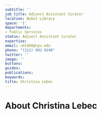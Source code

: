 ```yaml
---
subtitle: ''
job_title: Adjunct Assistant Curator
location: Bobst Library
space: '1'
departments:
- Public Services
status: Adjunct Assistant Curator
expertise: 
email: cml466@nyu.edu
phone: "(212) 992-9240"
twitter: ''
image: ''
buttons: 
guides: 
publications: 
keywords: 
title: Christina Lebec
---
```


# About Christina Lebec